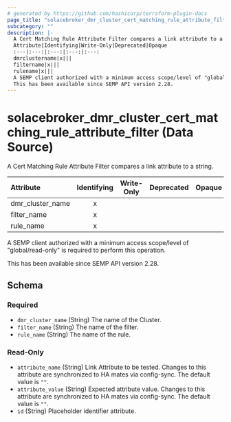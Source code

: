 ```yaml
---
# generated by https://github.com/hashicorp/terraform-plugin-docs
page_title: "solacebroker_dmr_cluster_cert_matching_rule_attribute_filter Data Source - solacebroker"
subcategory: ""
description: |-
  A Cert Matching Rule Attribute Filter compares a link attribute to a string.
  Attribute|Identifying|Write-Only|Deprecated|Opaque
  :---|:---:|:---:|:---:|:---:
  dmrclustername|x|||
  filtername|x|||
  rulename|x|||
  A SEMP client authorized with a minimum access scope/level of "global/read-only" is required to perform this operation.
  This has been available since SEMP API version 2.28.
---
```


# solacebroker_dmr_cluster_cert_matching_rule_attribute_filter (Data Source)

A Cert Matching Rule Attribute Filter compares a link attribute to a string.


Attribute|Identifying|Write-Only|Deprecated|Opaque
:---|:---:|:---:|:---:|:---:
dmr_cluster_name|x|||
filter_name|x|||
rule_name|x|||



A SEMP client authorized with a minimum access scope/level of "global/read-only" is required to perform this operation.

This has been available since SEMP API version 2.28.



<!-- schema generated by tfplugindocs -->
## Schema

### Required

- `dmr_cluster_name` (String) The name of the Cluster.
- `filter_name` (String) The name of the filter.
- `rule_name` (String) The name of the rule.

### Read-Only

- `attribute_name` (String) Link Attribute to be tested. Changes to this attribute are synchronized to HA mates via config-sync. The default value is `""`.
- `attribute_value` (String) Expected attribute value. Changes to this attribute are synchronized to HA mates via config-sync. The default value is `""`.
- `id` (String) Placeholder identifier attribute.
